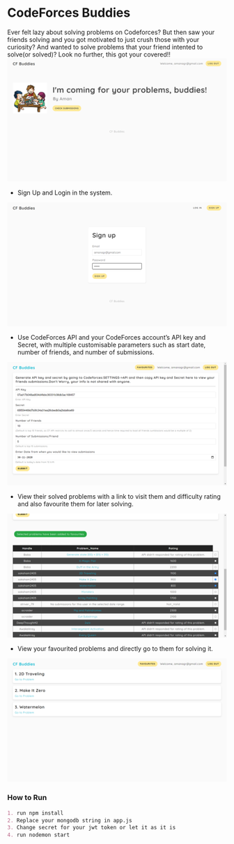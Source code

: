 # CodeForces Buddies

Ever felt lazy about solving problems on Codeforces? But then saw your friends solving and you got motivated to just crush those with your curiosity? And wanted to solve problems that your friend intented to solve(or solved)? Look no further, this got your covered!!
![Codeforces Buddies](public/Home.png)

- Sign Up and Login in the system.

![Codeforces Buddies](public/Sign_Up.png)

- Use CodeForces API and your CodeForces account’s API key and Secret, with multiple customisable parameters such as start date, number of friends, and number of submissions.

![Codeforces Buddies](public/Submissions.png)

- View their solved problems with a link to visit them and difficulty rating and also favourite them for later solving.

![Codeforces Buddies](public/Checkbox.png)

- View your favourited problems and directly go to them for solving it.

![Codeforces Buddies](public/Favourites.png)

### How to Run 

```markdown
1. run npm install
2. Replace your mongodb string in app.js
3. Change secret for your jwt token or let it as it is
4. run nodemon start
```
 

